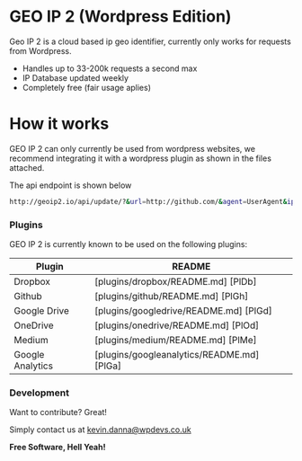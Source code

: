 # GEO IP 2 (Wordpress Edition)

Geo IP 2 is a cloud based ip geo identifier, currently only works for requests from Wordpress.

  - Handles up to 33-200k requests a second max
  - IP Database updated weekly
  - Completely free (fair usage aplies)

# How it works

GEO IP 2 can only currently be used from wordpress websites, we recommend integrating it with a wordpress plugin as shown in the files attached.

The api endpoint is shown below

```sh
http://geoip2.io/api/update/?&url=http://github.com/&agent=UserAgent&ip=85.255.235.215&p=9&v=0&siteurl=http://wpdomain.com&geo=true
```

### Plugins

GEO IP 2 is currently known to be used on the following plugins:

| Plugin | README |
| ------ | ------ |
| Dropbox | [plugins/dropbox/README.md] [PlDb] |
| Github | [plugins/github/README.md] [PlGh] |
| Google Drive | [plugins/googledrive/README.md] [PlGd] |
| OneDrive | [plugins/onedrive/README.md] [PlOd] |
| Medium | [plugins/medium/README.md] [PlMe] |
| Google Analytics | [plugins/googleanalytics/README.md] [PlGa] |


### Development

Want to contribute? Great!

Simply contact us at kevin.danna@wpdevs.co.uk


**Free Software, Hell Yeah!**
